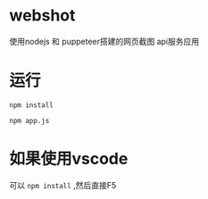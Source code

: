 # webshot
使用nodejs  和 puppeteer搭建的网页截图 api服务应用
# 运行 
```
npm install
```
```
npm app.js
```

# 如果使用vscode
可以 ``` npm install ``` ,然后直接F5
